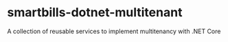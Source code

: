 # smartbills-dotnet-multitenant
A collection of reusable services to implement multitenancy with .NET Core
